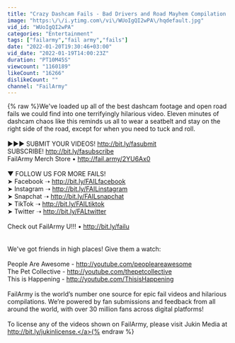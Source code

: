 ```yaml
---
title: "Crazy Dashcam Fails - Bad Drivers and Road Mayhem Compilation | FailArmy"
image: "https:\/\/i.ytimg.com\/vi\/WUoIgQI2wPA\/hqdefault.jpg"
vid_id: "WUoIgQI2wPA"
categories: "Entertainment"
tags: ["failarmy","fail army","fails"]
date: "2022-01-20T19:30:46+03:00"
vid_date: "2022-01-19T14:00:23Z"
duration: "PT10M45S"
viewcount: "1160189"
likeCount: "16266"
dislikeCount: ""
channel: "FailArmy"
---
```

{% raw %}We've loaded up all of the best dashcam footage and open road fails we could find into one terrifyingly hilarious video. Eleven minutes of dashcam chaos like this reminds us all to wear a seatbelt and stay on the right side of the road, except for when you need to tuck and roll.<br /><br />►►► SUBMIT YOUR VIDEOS! <a rel="nofollow" target="blank" href="http://bit.ly/fasubmit">http://bit.ly/fasubmit</a> <br />SUBSCRIBE! <a rel="nofollow" target="blank" href="http://bit.ly/fasubscribe">http://bit.ly/fasubscribe</a><br />FailArmy Merch Store • <a rel="nofollow" target="blank" href="http://fail.army/2YU6Ax0">http://fail.army/2YU6Ax0</a><br /><br />▼ FOLLOW US FOR MORE FAILS!<br />➤ Facebook ➝  <a rel="nofollow" target="blank" href="http://bit.ly/FAILfacebook">http://bit.ly/FAILfacebook</a><br />➤ Instagram ➝ <a rel="nofollow" target="blank" href="http://bit.ly/FAILinstagram">http://bit.ly/FAILinstagram</a><br />➤ Snapchat ➝  <a rel="nofollow" target="blank" href="http://bit.ly/FAILsnapchat">http://bit.ly/FAILsnapchat</a><br />➤ TikTok ➝  <a rel="nofollow" target="blank" href="http://bit.ly/FAILtiktok">http://bit.ly/FAILtiktok</a><br />➤ Twitter ➝ <a rel="nofollow" target="blank" href="http://bit.ly/FALtwitter">http://bit.ly/FALtwitter</a><br /><br />Check out FailArmy U!!! • <a rel="nofollow" target="blank" href="http://bit.ly/failu">http://bit.ly/failu</a><br /><br /><br />We've got friends in high places! Give them a watch: <br /><br />People Are Awesome - <a rel="nofollow" target="blank" href="http://youtube.com/peopleareawesome">http://youtube.com/peopleareawesome</a><br />The Pet Collective - <a rel="nofollow" target="blank" href="http://youtube.com/thepetcollective">http://youtube.com/thepetcollective</a><br />This is Happening - <a rel="nofollow" target="blank" href="http://youtube.com/ThisisHappening">http://youtube.com/ThisisHappening</a><br /><br />FailArmy is the world’s number one source for epic fail videos and hilarious compilations. We’re powered by fan submissions and feedback from all around the world, with over 30 million fans across digital platforms! <br /><br />To license any of the videos shown on FailArmy, please visit Jukin Media at <a rel="nofollow" target="blank" href="http://bit.ly/jukinlicense.">http://bit.ly/jukinlicense.</a>{% endraw %}
